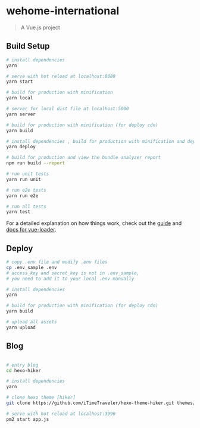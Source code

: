 # wehome-international

> A Vue.js project

## Build Setup

``` bash
# install dependencies
yarn

# serve with hot reload at localhost:8080
yarn start

# build for production with minification
yarn local

# server for local dist file at localhost:5000
yarn server

# build for production with minification (for deploy cdn)
yarn build

# install dependencies , build for production with minification and deploy cdn
yarn deploy

# build for production and view the bundle analyzer report
npm run build --report

# run unit tests
yarn run unit

# run e2e tests
yarn run e2e

# run all tests
yarn test
```

For a detailed explanation on how things work, check out the [guide](http://vuejs-templates.github.io/webpack/) and [docs for vue-loader](http://vuejs.github.io/vue-loader).


## Deploy
```bash
# copy .env file and modify .env files
cp .env_sample .env
# access_key and secret_key is not in .env_sample,
# you need to add it to your local .env manually

# install dependencies
yarn

# build for production with minification (for deploy cdn)
yarn build

# upload all assets
yarn upload

```

## Blog

```bash

# entry blog
cd hexo-hiker

# install dependencies
yarn

# clone hexo theme [hiker]
git clone https://github.com/iTimeTraveler/hexo-theme-hiker.git themes/hiker

# serve with hot reload at localhost:3996
pm2 start app.js

```
